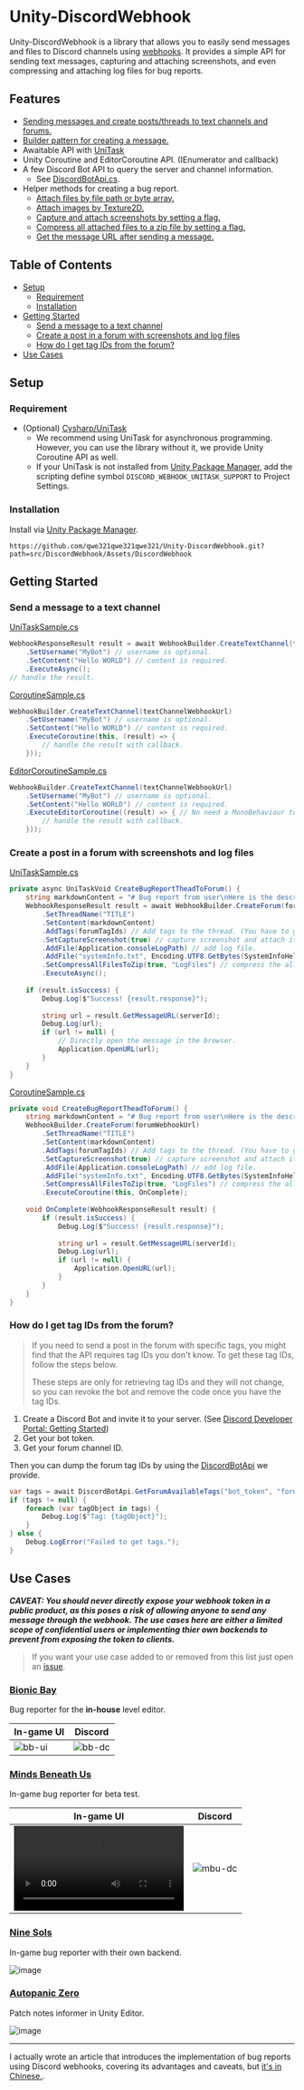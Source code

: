 # Unity-DiscordWebhook


Unity-DiscordWebhook is a library that allows you to easily send messages and files to Discord channels using [webhooks](https://discord.com/developers/docs/resources/webhook). It provides a simple API for sending text messages, capturing and attaching screenshots, and even compressing and attaching log files for bug reports.

## Features
* [Sending messages and create posts/threads to text channels and forums.](#getting-started)
* [Builder pattern for creating a message.](#getting-started)
* Awaitable API with [UniTask](https://github.com/Cysharp/UniTask)
* Unity Coroutine and EditorCoroutine API. (IEnumerator and callback)
* A few Discord Bot API to query the server and channel information. 
  * See [DiscordBotApi.cs](/src/DiscordWebhook/Assets/DiscordWebhook/Utility/DiscordBotApi.cs).
* Helper methods for creating a bug report.
  * [Attach files by file path or byte array.](#create-a-post-in-a-forum-with-screenshots-and-log-files)
  * [Attach images by Texture2D.](/src/DiscordWebhook/Assets/DiscordWebhook/WebhookBuilder.cs#L120)
  * [Capture and attach screenshots by setting a flag.](#create-a-post-in-a-forum-with-screenshots-and-log-files)
  * [Compress all attached files to a zip file by setting a flag.](#create-a-post-in-a-forum-with-screenshots-and-log-files)
  * [Get the message URL after sending a message.](#create-a-post-in-a-forum-with-screenshots-and-log-files)
 
## Table of Contents
- [Setup](#setup)
  - [Requirement](#requirement)
  - [Installation](#installation)
- [Getting Started](#getting-started)
  - [Send a message to a text channel](#send-a-message-to-a-text-channel)
  - [Create a post in a forum with screenshots and log files](#create-a-post-in-a-forum-with-screenshots-and-log-files)
  - [How do I get tag IDs from the forum?](#how-do-i-get-tag-ids-from-the-forum)
- [Use Cases](#use-cases)
 
## Setup
### Requirement 
* (Optional) [Cysharp/UniTask](https://github.com/Cysharp/UniTask)
	* We recommend using UniTask for asynchronous programming. However, you can use the library without it, we provide Unity Coroutine API as well.
	* If your UniTask is not installed from [Unity Package Manager](https://docs.unity3d.com/Manual/upm-ui.html), add the scripting define symbol `DISCORD_WEBHOOK_UNITASK_SUPPORT` to Project Settings.

### Installation
Install via [Unity Package Manager](https://docs.unity3d.com/Manual/upm-ui.html).

```
https://github.com/qwe321qwe321qwe321/Unity-DiscordWebhook.git?path=src/DiscordWebhook/Assets/DiscordWebhook
```

## Getting Started

### Send a message to a text channel
[UniTaskSample.cs](/src/DiscordWebhook/Assets/Samples/UniTaskSample.cs)
```csharp
WebhookResponseResult result = await WebhookBuilder.CreateTextChannel(textChannelWebhookUrl)
	.SetUsername("MyBot") // username is optional.
	.SetContent("Hello WORLD") // content is required.
	.ExecuteAsync();
// handle the result.
```

[CoroutineSample.cs](/src/DiscordWebhook/Assets/Samples/CoroutineSample.cs)
```csharp
WebhookBuilder.CreateTextChannel(textChannelWebhookUrl)
	.SetUsername("MyBot") // username is optional.
	.SetContent("Hello WORLD") // content is required.
	.ExecuteCoroutine(this, (result) => {
    	// handle the result with callback.
	}));
```

[EditorCoroutineSample.cs](/src/DiscordWebhook/Assets/Samples/Editor/EditorCoroutineSample.cs)
```csharp
WebhookBuilder.CreateTextChannel(textChannelWebhookUrl)
	.SetUsername("MyBot") // username is optional.
	.SetContent("Hello WORLD") // content is required.
	.ExecuteEditorCoroutine((result) => { // No need a MonoBehaviour to run.
    	// handle the result with callback.
	}));
```



### Create a post in a forum with screenshots and log files
[UniTaskSample.cs](/src/DiscordWebhook/Assets/Samples/UniTaskSample.cs)
```csharp
private async UniTaskVoid CreateBugReportTheadToForum() {
	string markdownContent = "# Bug report from user\nHere is the description.\n" + SystemInfoHelper.GetSystemInfoInMarkdownList();
	WebhookResponseResult result = await WebhookBuilder.CreateForum(forumWebhookUrl)
		.SetThreadName("TITLE")
		.SetContent(markdownContent)
		.AddTags(forumTagIds) // Add tags to the thread. (You have to get the tag IDs by DiscordBotApi upfront.)
		.SetCaptureScreenshot(true) // capture screenshot and attach it.
		.AddFile(Application.consoleLogPath) // add log file.
		.AddFile("systemInfo.txt", Encoding.UTF8.GetBytes(SystemInfoHelper.GetSystemInfoInMarkdownList())) // add system info.
		.SetCompressAllFilesToZip(true, "LogFiles") // compress the all files to a zip named "LogFiles.zip"
		.ExecuteAsync();
	
	if (result.isSuccess) {
		Debug.Log($"Success! {result.response}");
		
		string url = result.GetMessageURL(serverId);
		Debug.Log(url);
		if (url != null) {
			// Directly open the message in the browser.
			Application.OpenURL(url);
		}
	}
}
```

[CoroutineSample.cs](/src/DiscordWebhook/Assets/Samples/CoroutineSample.cs)
```csharp
private void CreateBugReportTheadToForum() {
	string markdownContent = "# Bug report from user\nHere is the description.\n" + SystemInfoHelper.GetSystemInfoInMarkdownList();
	WebhookBuilder.CreateForum(forumWebhookUrl)
		.SetThreadName("TITLE")
		.SetContent(markdownContent)
		.AddTags(forumTagIds) // Add tags to the thread. (You have to get the tag IDs by DiscordBotApi upfront.)
		.SetCaptureScreenshot(true) // capture screenshot and attach it.
		.AddFile(Application.consoleLogPath) // add log file.
		.AddFile("systemInfo.txt", Encoding.UTF8.GetBytes(SystemInfoHelper.GetSystemInfoInMarkdownList())) // add system info.
		.SetCompressAllFilesToZip(true, "LogFiles") // compress the all files to a zip named "LogFiles.zip"
		.ExecuteCoroutine(this, OnComplete);
	
	void OnComplete(WebhookResponseResult result) {
		if (result.isSuccess) {
			Debug.Log($"Success! {result.response}");
			
			string url = result.GetMessageURL(serverId);
			Debug.Log(url);
			if (url != null) {
				Application.OpenURL(url);
			}
		}
	}
}
```

### How do I get tag IDs from the forum?
> If you need to send a post in the forum with specific tags, you might find that the API requires tag IDs you don't know. To get these tag IDs, follow the steps below. 
> 
> These steps are only for retrieving tag IDs and they will not change, so you can revoke the bot and remove the code once you have the tag IDs.

1. Create a Discord Bot and invite it to your server. (See [Discord Developer Portal: Getting Started](https://discord.com/developers/docs/quick-start/getting-started))
2. Get your bot token.
3. Get your forum channel ID.

Then you can dump the forum tag IDs by using the [DiscordBotApi](/src/DiscordWebhook/Assets/DiscordWebhook/Utility/DiscordBotApi.cs) we provide.
```csharp
var tags = await DiscordBotApi.GetForumAvailableTags("bot_token", "forum_channel_id");
if (tags != null) {
    foreach (var tagObject in tags) {
        Debug.Log($"Tag: {tagObject}");
    }
} else {
    Debug.LogError("Failed to get tags.");
}
```

## Use Cases
***CAVEAT: You should never directly expose your webhook token in a public product, as this poses a risk of allowing anyone to send any message through the webhook. The use cases here are either a limited scope of confidential users or implementing thier own backends to prevent from exposing the token to clients.***

> If you want your use case added to or removed from this list just open an [issue](https://github.com/qwe321qwe321qwe321/qwe321qwe321qwe321.github.io/issues).

### [Bionic Bay](https://store.steampowered.com/app/1928690/Bionic_Bay/)
Bug reporter for the **in-house** level editor.

| In-game UI | Discord |
| ----------- | --------|
| ![bb-ui](https://github.com/user-attachments/assets/351b2051-d0a1-4394-ac8d-7b621640262b) | ![bb-dc](https://github.com/user-attachments/assets/71f4e41b-a4fe-4a6a-83ee-362dbd53c603) |

### [Minds Beneath Us](https://store.steampowered.com/app/1610440/Minds_Beneath_Us/)
In-game bug reporter for beta test.

| In-game UI | Discord |
| ----------- | --------|
| <video src="https://github.com/user-attachments/assets/3b589bbe-ca01-4d02-8418-27f3df014d73"/> | ![mbu-dc](https://github.com/user-attachments/assets/7a4041cc-60e6-47bd-b6ac-46ccc29ca953) |


### [Nine Sols](https://store.steampowered.com/app/1809540/_/)
In-game bug reporter with their own backend.

![image](https://github.com/user-attachments/assets/a1a938de-0e39-433b-b410-d09254f86bbc)

### [Autopanic Zero](https://store.steampowered.com/app/1423670/_/)
Patch notes informer in Unity Editor.

![image](https://github.com/user-attachments/assets/fc628088-06b1-42cc-801a-d02cb8922f39)

---

I actually wrote an article that introduces the implementation of bug reports using Discord webhooks, covering its advantages and caveats, but [it's in Chinese.](https://qwe321qwe321qwe321.github.io/posts/13673/).
